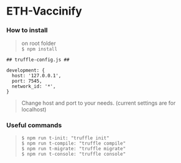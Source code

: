 # ETH-Vaccinify

### How to install

> on root folder  
> `$ npm install`

    ## truffle-config.js ##

    development: {
      host: '127.0.0.1',
      port: 7545,
      network_id: '*',
    }

> Change host and port to your needs. (current settings are for localhost)

### Useful commands

> `$ npm run t-init: "truffle init"`  
> `$ npm run t-compile: "truffle compile"`  
> `$ npm run t-migrate: "truffle migrate"`  
> `$ npm run t-console: "truffle console"`
